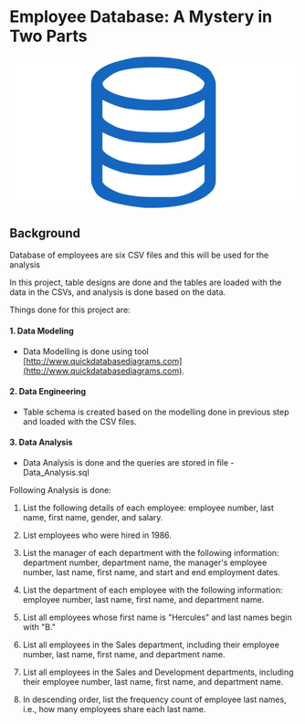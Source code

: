 # Employee Database: A Mystery in Two Parts

![sql.png](sql.png)

## Background

Database of employees are six CSV files and this will be used for the analysis

In this project, table designs are done and the tables are loaded with the data in the CSVs, and analysis is done based on the data. 

Things done for this project are:

#### 1. Data Modeling
* Data Modelling is done using tool [http://www.quickdatabasediagrams.com](http://www.quickdatabasediagrams.com).
#### 2. Data Engineering
* Table schema is created based on the modelling done in previous step and loaded with the CSV files. 
#### 3. Data Analysis
* Data Analysis is done and the queries are stored in file - Data_Analysis.sql

Following Analysis is done:

1. List the following details of each employee: employee number, last name, first name, gender, and salary.

2. List employees who were hired in 1986.

3. List the manager of each department with the following information: department number, department name, the manager's employee number, last name, first name, and start and end employment dates.

4. List the department of each employee with the following information: employee number, last name, first name, and department name.

5. List all employees whose first name is "Hercules" and last names begin with "B."

6. List all employees in the Sales department, including their employee number, last name, first name, and department name.

7. List all employees in the Sales and Development departments, including their employee number, last name, first name, and department name.

8. In descending order, list the frequency count of employee last names, i.e., how many employees share each last name.